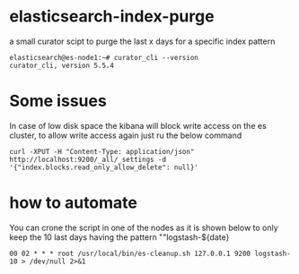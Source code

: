 # elasticsearch-index-purge
a small curator scipt to purge the last x days for a specific index pattern
```
elasticsearch@es-node1:~# curator_cli --version
curator_cli, version 5.5.4
```
# Some issues
In case of low disk space the kibana will block write access on the es cluster, to allow write access again just ru the below command
```
curl -XPUT -H "Content-Type: application/json" http://localhost:9200/_all/_settings -d '{"index.blocks.read_only_allow_delete": null}'
```

# how to automate
You can crone the script in one of the nodes as it is shown below to only keep the 10 last days having the pattern ""logstash-${date}
```
00 02 * * * root /usr/local/bin/es-cleanup.sh 127.0.0.1 9200 logstash- 10 > /dev/null 2>&1
```
